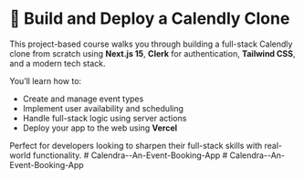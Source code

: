 # 📅 Build and Deploy a Calendly Clone

This project-based course walks you through building a full-stack Calendly clone from scratch using **Next.js 15**, **Clerk** for authentication, **Tailwind CSS**, and a modern tech stack. 

You’ll learn how to:
- Create and manage event types
- Implement user availability and scheduling
- Handle full-stack logic using server actions
- Deploy your app to the web using **Vercel**

Perfect for developers looking to sharpen their full-stack skills with real-world functionality.
#   C a l e n d r a - - A n - E v e n t - B o o k i n g - A p p  
 #   C a l e n d r a - - A n - E v e n t - B o o k i n g - A p p  
 